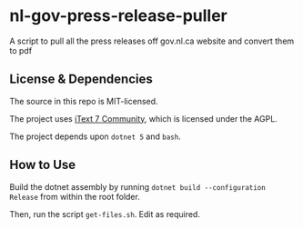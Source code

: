 # nl-gov-press-release-puller
A script to pull all the press releases off gov.nl.ca website and convert them to pdf

## License & Dependencies
The source in this repo is MIT-licensed.

The project uses [iText 7 Community](https://itextpdf.com/en/products/itext-7/itext-7-community), which is licensed under the AGPL.

The project depends upon `dotnet 5` and `bash`.

## How to Use

Build the dotnet assembly by running `dotnet build --configuration Release` from within the root folder.

Then, run the script `get-files.sh`. Edit as required.
